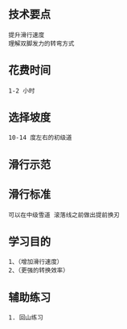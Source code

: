 ## 技术要点
    提升滑行速度 
    理解双脚发力的转弯方式

## 花费时间
    1-2 小时

## 选择坡度
    10-14 度左右的初级道

## 滑行示范
    

## 滑行标准
    可以在中级雪道 滚落线之前做出提前换刃

## 学习目的
    1、（增加滑行速度）
    2、（更强的转换效率）

## 辅助练习

    1. 回山练习